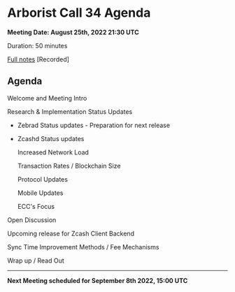 # Arborist Call 34 Agenda
**Meeting Date: August 25th, 2022 21:30 UTC**

Duration: 50 minutes

[Full notes](https://github.com/ZcashCommunityGrants/arboretum-notes/blob/main/AllArboristCallNotes/Arborist%20Call%2034-Notes.md)
[Recorded]


## Agenda

Welcome and Meeting Intro

Research & Implementation Status Updates

+ Zebrad Status updates - Preparation for next release 


+ Zcashd Status updates

   Increased Network Load

   Transaction Rates / Blockchain Size 

   Protocol Updates 

   Mobile Updates

   ECC's Focus 


   

Open Discussion

   Upcoming release for Zcash Client Backend

   Sync Time Improvement Methods / Fee Mechanisms 
   

Wrap up / Read Out

___

**Next Meeting scheduled for September 8th 2022, 15:00 UTC**